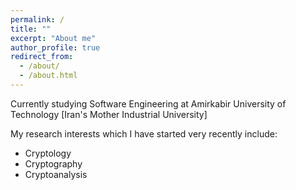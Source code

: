 ```yaml
---
permalink: /
title: ""
excerpt: "About me"
author_profile: true
redirect_from: 
  - /about/
  - /about.html
---
```


Currently studying Software Engineering at Amirkabir University of Technology [Iran's Mother Industrial University]

My research interests which I have started very recently include:

* Cryptology
* Cryptography
* Cryptoanalysis
